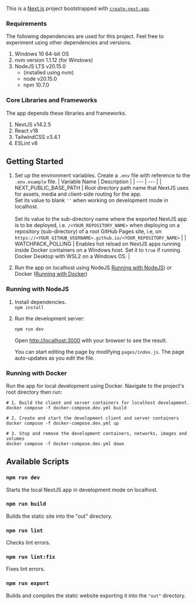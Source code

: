 This is a [Next.js](https://nextjs.org/) project bootstrapped with [`create-next-app`](https://github.com/vercel/next.js/tree/canary/packages/create-next-app).

### Requirements

The following dependencies are used for this project. Feel free to experiment using other dependencies and versions.

1. Windows 10 64-bit OS
2. nvm version 1.1.12 (for Windows)
3. NodeJS LTS v20.15.0
   - (installed using nvm)
   - node v20.15.0
   - npm 10.7.0

### Core Libraries and Frameworks

The app depends these libraries and frameworks.

1. NextJS v14.2.5
2. React v18
3. TailwindCSS v3.4.1
4. ESLint v8

## Getting Started

1. Set up the environment variables. Create a `.env` file with reference to the `.env.example` file.
   | Variable Name | Description |
   | --- | --- |
   | NEXT_PUBLIC_BASE_PATH | Root directory path name that NextJS uses for assets, media and client-side routing for the app.<br>Set its value to blank `''` when working on development mode in localhost.<br><br>Set its value to the sub-directory name where the exported NextJS app is to be deployed, i.e. `/<YOUR_REPOSITORY_NAME>` when deploying on a repository (sub-directory) of a root GitHub Pages site, i.e, on<br>`https://<YOUR_GITHUB_USERNAME>.github.io/<YOUR_REPOSITORY_NAME>` |
   | WATCHPACK_POLLING | Enables hot reload on NextJS apps running inside Docker containers on a Windows host. Set it to `true` if running Docker Desktop with WSL2 on a Windows OS. |

2. Run the app on localhost using NodeJS [Running with NodeJS](#running-with-nodejs)) or Docker ([Running with Docker](#running-with-docker))

### Running with NodeJS

1. Install dependencies.<br>
`npm install`

2. Run the development server:

   ```bash
   npm run dev
   ```

   Open [http://localhost:3000](http://localhost:3000) with your browser to see the result.

   You can start editing the page by modifying `pages/index.js`. The page auto-updates as you edit the file.

### Running with Docker

Run the app for local development using Docker. Navigate to the project's root directory then run:

```
# 1. Build the client and server containers for localhost development.
docker compose -f docker-compose.dev.yml build

# 2. Create and start the development client and server containers
docker compose -f docker-compose.dev.yml up

# 3. Stop and remove the development containers, networks, images and volumes
docker compose -f docker-compose.dev.yml down
```

## Available Scripts

### `npm run dev`

Starts the local NextJS app in development mode on localhost.

### `npm run build`

Builds the static site into the "out" directory.

### `npm run lint`

Checks lint errors.

### `npm run lint:fix`

Fixes lint errors.

### `npm run export`

Builds and compiles the static website exporting it into the `"out"` directory.
